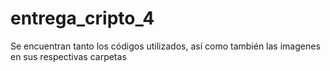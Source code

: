 # entrega_cripto_4
Se encuentran tanto los códigos utilizados, así como también las imagenes en sus respectivas carpetas
